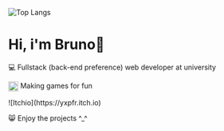 ![Top Langs](https://github-readme-stats.vercel.app/api/top-langs/?username=brunopstephan&layout=compact&theme=radical)
<h1 align="left">Hi, i'm Bruno👋</h1>
<p align="left">💻 Fullstack (back-end preference) web developer at university</p>
<p align="left"><img width="20px" align="center" src="https://static.itch.io/images/itchio-textless-black.svg"> Making games for fun </p> 
![Itchio](https://yxpfr.itch.io)
<p align="left">😸 Enjoy the projects ^_^</p>




